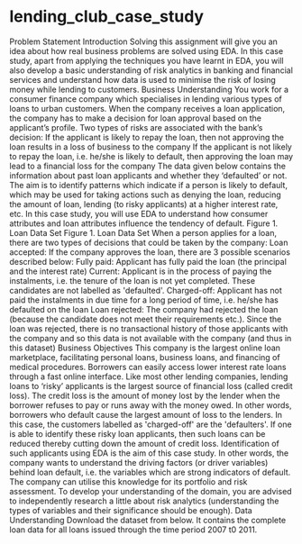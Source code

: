 # lending_club_case_study
Problem Statement Introduction Solving this assignment will give you an idea about how real business problems are solved using EDA. In this case study, apart from applying the techniques you have learnt in EDA, you will also develop a basic understanding of risk analytics in banking and financial services and understand how data is used to minimise the risk of losing money while lending to customers.      Business Understanding You work for a consumer finance company which specialises in lending various types of loans to urban customers. When the company receives a loan application, the company has to make a decision for loan approval based on the applicant’s profile. Two types of risks are associated with the bank’s decision:  If the applicant is likely to repay the loan, then not approving the loan results in a loss of business to the company  If the applicant is not likely to repay the loan, i.e. he/she is likely to default, then approving the loan may lead to a financial loss for the company     The data given below contains the information about past loan applicants and whether they ‘defaulted’ or not. The aim is to identify patterns which indicate if a person is likely to default, which may be used for taking actions such as denying the loan, reducing the amount of loan, lending (to risky applicants) at a higher interest rate, etc.     In this case study, you will use EDA to understand how consumer attributes and loan attributes influence the tendency of default.  Figure 1. Loan Data Set Figure 1. Loan Data Set When a person applies for a loan, there are two types of decisions that could be taken by the company:  Loan accepted: If the company approves the loan, there are 3 possible scenarios described below:  Fully paid: Applicant has fully paid the loan (the principal and the interest rate)  Current: Applicant is in the process of paying the instalments, i.e. the tenure of the loan is not yet completed. These candidates are not labelled as 'defaulted'.  Charged-off: Applicant has not paid the instalments in due time for a long period of time, i.e. he/she has defaulted on the loan   Loan rejected: The company had rejected the loan (because the candidate does not meet their requirements etc.). Since the loan was rejected, there is no transactional history of those applicants with the company and so this data is not available with the company (and thus in this dataset)    Business Objectives This company is the largest online loan marketplace, facilitating personal loans, business loans, and financing of medical procedures. Borrowers can easily access lower interest rate loans through a fast online interface.      Like most other lending companies, lending loans to ‘risky’ applicants is the largest source of financial loss (called credit loss). The credit loss is the amount of money lost by the lender when the borrower refuses to pay or runs away with the money owed. In other words, borrowers who default cause the largest amount of loss to the lenders. In this case, the customers labelled as 'charged-off' are the 'defaulters'.      If one is able to identify these risky loan applicants, then such loans can be reduced thereby cutting down the amount of credit loss. Identification of such applicants using EDA is the aim of this case study.     In other words, the company wants to understand the driving factors (or driver variables) behind loan default, i.e. the variables which are strong indicators of default.  The company can utilise this knowledge for its portfolio and risk assessment.    To develop your understanding of the domain, you are advised to independently research a little about risk analytics (understanding the types of variables and their significance should be enough).     Data Understanding    Download the dataset from below. It contains the complete loan data for all loans issued through the time period 2007 t0 2011.
